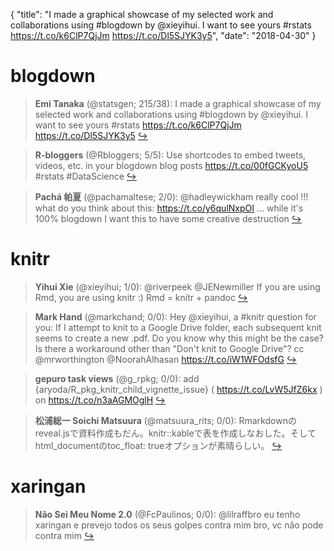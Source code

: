 {
  "title": "I made a graphical showcase of my selected work and collaborations using #blogdown by @xieyihui. I want to see yours #rstats https://t.co/k6ClP7QjJm https://t.co/Dl5SJYK3y5",
  "date": "2018-04-30"
}

# blogdown

> **Emi Tanaka** (@statsgen; 215/38): I made a graphical showcase of my selected work and collaborations using #blogdown by @xieyihui. I want to see yours #rstats https://t.co/k6ClP7QjJm https://t.co/Dl5SJYK3y5  [&#8618;](https://twitter.com/xieyihui/status/990422351593406464)

<!-- -->


> **R-bloggers** (@Rbloggers; 5/5): Use shortcodes to embed tweets, videos, etc. in your blogdown blog posts https://t.co/00fGCKyoU5 #rstats #DataScience  [&#8618;](https://twitter.com/xieyihui/status/990703633913217026)

<!-- -->


> **Pachá 帕夏** (@pachamaltese; 2/0): @hadleywickham really cool !!! what do you think about this: https://t.co/y6qulNxpOI ... while it's 100% blogdown I want this to have some creative destruction  [&#8618;](https://twitter.com/xieyihui/status/990711414451994625)

<!-- -->


# knitr

> **Yihui Xie** (@xieyihui; 1/0): @riverpeek @JENewmiller If you are using Rmd, you are using knitr :) Rmd = knitr + pandoc  [&#8618;](https://twitter.com/xieyihui/status/990601888813998080)

<!-- -->


> **Mark Hand** (@markchand; 0/0): Hey @xieyihui, a #knitr question for you: If I attempt to knit to a Google Drive folder, each subsequent knit seems to create a new .pdf. Do you know why this might be the case? Is there a workaround other than "Don't knit to Google Drive"? cc @mrworthington @NoorahAlhasan https://t.co/iW1WFOdsfG  [&#8618;](https://twitter.com/xieyihui/status/990767967645380610)

<!-- -->


> **gepuro task views** (@g_rpkg; 0/0): add {aryoda/R_pkg_knitr_child_vignette_issue} ( https://t.co/LvW5JfZ6kx ) on https://t.co/n3aAGMOglH  [&#8618;](https://twitter.com/xieyihui/status/990724051277500423)

<!-- -->


> **松浦総一 Soichi Matsuura** (@matsuura_rits; 0/0): Rmarkdownのreveal.jsで資料作成もだん。knitr::kableで表を作成しなおした。そしてhtml_documentのtoc_float: trueオプションが素晴らしい。  [&#8618;](https://twitter.com/xieyihui/status/990633381216972801)

<!-- -->


# xaringan

> **Não Sei Meu Nome 2.0** (@FcPaulinos; 0/0): @lilraffbro eu tenho xaringan e prevejo todos os seus golpes contra mim bro, vc não pode contra mim  [&#8618;](https://twitter.com/xieyihui/status/990648857137696769)

<!-- -->


